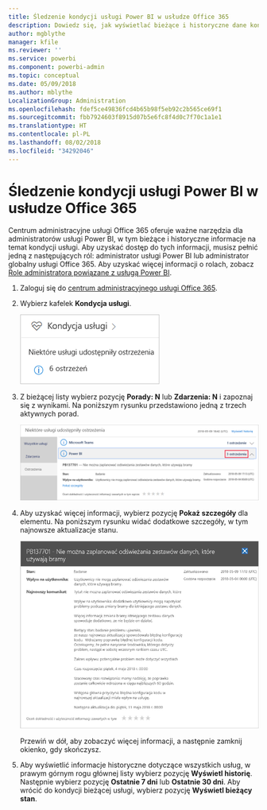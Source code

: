 ```yaml
---
title: Śledzenie kondycji usługi Power BI w usłudze Office 365
description: Dowiedz się, jak wyświetlać bieżące i historyczne dane kondycji usługi w centrum administracyjnym usługi Office 365.
author: mgblythe
manager: kfile
ms.reviewer: ''
ms.service: powerbi
ms.component: powerbi-admin
ms.topic: conceptual
ms.date: 05/09/2018
ms.author: mblythe
LocalizationGroup: Administration
ms.openlocfilehash: fdef5ce49836fcd4b65b98f5eb92c2b565ce69f1
ms.sourcegitcommit: fbb7924603f8915d07b5e6fc8f4d0c7f70c1a1e1
ms.translationtype: HT
ms.contentlocale: pl-PL
ms.lasthandoff: 08/02/2018
ms.locfileid: "34292046"
---
```

# <a name="track-power-bi-service-health-in-office-365"></a>Śledzenie kondycji usługi Power BI w usłudze Office 365

Centrum administracyjne usługi Office 365 oferuje ważne narzędzia dla administratorów usługi Power BI, w tym bieżące i historyczne informacje na temat kondycji usługi. Aby uzyskać dostęp do tych informacji, musisz pełnić jedną z następujących ról: administrator usługi Power BI lub administrator globalny usługi Office 365. Aby uzyskać więcej informacji o rolach, zobacz [Role administratora powiązane z usługą Power BI](service-admin-administering-power-bi-in-your-organization.md#administrator-roles-related-to-power-bi).


1. Zaloguj się do [centrum administracyjnego usługi Office 365](https://portal.office.com/adminportal).

2. Wybierz kafelek **Kondycja usługi**.

    ![Kafelek Kondycja usługi](media/service-admin-health/service-health-tile.png)

3. Z bieżącej listy wybierz pozycję **Porady: N** lub **Zdarzenia: N** i zapoznaj się z wynikami. Na poniższym rysunku przedstawiono jedną z trzech aktywnych porad.

    ![Aktywne porady](media/service-admin-health/active-advisories.png)

4. Aby uzyskać więcej informacji, wybierz pozycję **Pokaż szczegóły** dla elementu. Na poniższym rysunku widać dodatkowe szczegóły, w tym najnowsze aktualizacje stanu.

    ![Szczegóły porady](media/service-admin-health/advisory-details.png)

    Przewiń w dół, aby zobaczyć więcej informacji, a następnie zamknij okienko, gdy skończysz.

5. Aby wyświetlić informacje historyczne dotyczące wszystkich usług, w prawym górnym rogu głównej listy wybierz pozycję **Wyświetl historię**. Następnie wybierz pozycję **Ostatnie 7 dni** lub **Ostatnie 30 dni**. Aby wrócić do kondycji bieżącej usługi, wybierz pozycję **Wyświetl bieżący stan**.